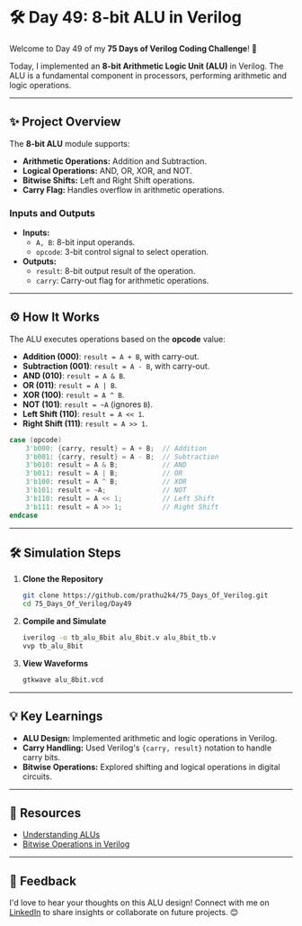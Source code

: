 # 🛠️ Day 49: 8-bit ALU in Verilog  

Welcome to Day 49 of my **75 Days of Verilog Coding Challenge**! 🎉  

Today, I implemented an **8-bit Arithmetic Logic Unit (ALU)** in Verilog. The ALU is a fundamental component in processors, performing arithmetic and logic operations.  

---

## ✨ Project Overview  

The **8-bit ALU** module supports:  
- **Arithmetic Operations:** Addition and Subtraction.  
- **Logical Operations:** AND, OR, XOR, and NOT.  
- **Bitwise Shifts:** Left and Right Shift operations.  
- **Carry Flag:** Handles overflow in arithmetic operations.  

### **Inputs and Outputs**  
- **Inputs:**  
  - `A, B`: 8-bit input operands.  
  - `opcode`: 3-bit control signal to select operation.  
- **Outputs:**  
  - `result`: 8-bit output result of the operation.  
  - `carry`: Carry-out flag for arithmetic operations.  

---

## ⚙️ How It Works  

The ALU executes operations based on the **opcode** value:  

- **Addition (000)**: `result = A + B`, with carry-out.  
- **Subtraction (001)**: `result = A - B`, with carry-out.  
- **AND (010)**: `result = A & B`.  
- **OR (011)**: `result = A | B`.  
- **XOR (100)**: `result = A ^ B`.  
- **NOT (101)**: `result = ~A` (ignores `B`).  
- **Left Shift (110)**: `result = A << 1`.  
- **Right Shift (111)**: `result = A >> 1`.  

```verilog
case (opcode)
    3'b000: {carry, result} = A + B;  // Addition
    3'b001: {carry, result} = A - B;  // Subtraction
    3'b010: result = A & B;           // AND
    3'b011: result = A | B;           // OR
    3'b100: result = A ^ B;           // XOR
    3'b101: result = ~A;              // NOT
    3'b110: result = A << 1;          // Left Shift
    3'b111: result = A >> 1;          // Right Shift
endcase
```

---

## 🛠️ Simulation Steps  

1. **Clone the Repository**  
   ```bash
   git clone https://github.com/prathu2k4/75_Days_Of_Verilog.git
   cd 75_Days_Of_Verilog/Day49
   ```  

2. **Compile and Simulate**  
   ```bash
   iverilog -o tb_alu_8bit alu_8bit.v alu_8bit_tb.v
   vvp tb_alu_8bit
   ```  

3. **View Waveforms**  
   ```bash
   gtkwave alu_8bit.vcd
   ```  

---

## 💡 Key Learnings  

- **ALU Design:** Implemented arithmetic and logic operations in Verilog.  
- **Carry Handling:** Used Verilog's `{carry, result}` notation to handle carry bits.  
- **Bitwise Operations:** Explored shifting and logical operations in digital circuits.  

---

## 🔗 Resources  

- [Understanding ALUs](https://www.chipverify.com/verilog/verilog-alu-design)  
- [Bitwise Operations in Verilog](https://www.chipverify.com/verilog/verilog-bitwise-operations)  

---

## 🤝 Feedback  

I'd love to hear your thoughts on this ALU design! Connect with me on [LinkedIn](https://www.linkedin.com/in/pratham-jainvs) to share insights or collaborate on future projects. 😊  
